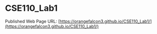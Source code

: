 # CSE110_Lab1

Published Web Page URL: [https://orangefalcon3.github.io/CSE110_Lab1/](https://orangefalcon3.github.io/CSE110_Lab1/)